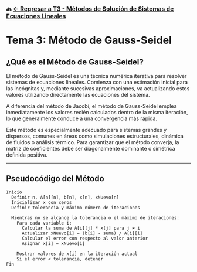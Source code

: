 ### 🔙 [← Regresar a T3 - Métodos de Solución de Sistemas de Ecuaciones Lineales](https://github.com/ANTONY2812/M-todosNum-ricosLalo/tree/main/T3%20-%20M%C3%A9todos%20de%20Soluci%C3%B3n%20de%20Sistemas%20de%20Ecuaciones%20Lineales)

#  Tema 3: Método de Gauss-Seidel

##  ¿Qué es el Método de Gauss-Seidel?

El método de Gauss-Seidel es una técnica numérica iterativa para resolver sistemas de ecuaciones lineales. Comienza con una estimación inicial para las incógnitas y, mediante sucesivas aproximaciones, va actualizando estos valores utilizando directamente las ecuaciones del sistema.

A diferencia del método de Jacobi, el método de Gauss-Seidel emplea inmediatamente los valores recién calculados dentro de la misma iteración, lo que generalmente conduce a una convergencia más rápida.

Este método es especialmente adecuado para sistemas grandes y dispersos, comunes en áreas como simulaciones estructurales, dinámica de fluidos o análisis térmico. Para garantizar que el método converja, la matriz de coeficientes debe ser diagonalmente dominante o simétrica definida positiva.

---

##  Pseudocódigo del Método

```plaintext
Inicio
  Definir n, A[n][n], b[n], x[n], xNuevo[n]
  Inicializar x con ceros
  Definir tolerancia y máximo número de iteraciones

  Mientras no se alcance la tolerancia o el máximo de iteraciones:
    Para cada variable i:
      Calcular la suma de A[i][j] * x[j] para j ≠ i
      Actualizar xNuevo[i] = (b[i] - suma) / A[i][i]
      Calcular el error con respecto al valor anterior
      Asignar x[i] = xNuevo[i]

    Mostrar valores de x[i] en la iteración actual
    Si el error < tolerancia, detener
Fin
```
